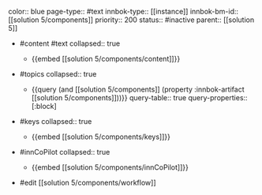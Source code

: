 color:: blue
page-type:: #text
innbok-type:: [[instance]]
innbok-bm-id:: [[solution 5/components]]
priority:: 200
status:: #inactive
parent:: [[solution 5]]

- #content #text
  collapsed:: true
	- {{embed [[solution 5/components/content]]}}
- #topics
   collapsed:: true
    - {{query (and [[solution 5/components]] (property :innbok-artifact [[solution 5/components]]))}}
      query-table:: true
      query-properties:: [:block]
- #keys
  collapsed:: true
	- {{embed [[solution 5/components/keys]]}}
- #innCoPilot
   collapsed:: true
	 - {{embed [[solution 5/components/innCoPilot]]}}

- #edit [[solution 5/components/workflow]]






